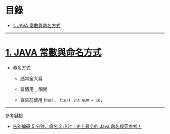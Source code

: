 <h1 id="top">目錄</h1>

- [1. JAVA 常數與命名方式](#s1)

---

# <a id="s1" class="md-title" href="#top">1. JAVA 常數與命名方式</a>

- 命名方式

  - 通常全大寫

  - 習慣用 `_` 隔開

  - 宣告前使用 final ， `final int NUM = 10;`

---

參考鏈接

- [告别编码 5 分钟，命名 2 小时！史上最全的 Java 命名规范参考！](https://zhuanlan.zhihu.com/p/96100037)
